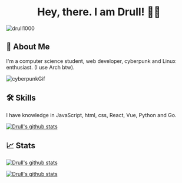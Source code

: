 
<h1 align="center">Hey, there. I am Drull! 👋🤖</h1>
<p align="left"> <img src="https://komarev.com/ghpvc/?username=drull1000&label=Profile%20views&color=0e75b6&style=flat" alt="drull1000" /> </p>

## 🚀 About Me
I'm a computer science student, web developer, cyberpunk and Linux enthusiast. (I use Arch btw).

![cyberpunkGif](https://giffiles.alphacoders.com/211/211931.gif)
## 🛠 Skills

I have knowledge in JavaScript, html, css, React, Vue, Python and Go. 

[![Drull's github stats](https://github-readme-stats.vercel.app/api/top-langs?username=drull1000&show_icons=true&locale=en&layout=compact)](https://github.com/anuraghazra/github-readme-stats)

## 📈 Stats
[![Drull's github stats](https://github-readme-stats.vercel.app/api?username=drull1000&count_private=true&show_icons=true)](https://github.com/anuraghazra/github-readme-stats)

[![Drull's github stats](https://github-readme-streak-stats.herokuapp.com/?user=drull1000&)](https://github.com/anuraghazra/github-readme-stats)




